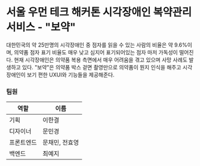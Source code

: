 # 서울 우먼 테크 해커톤 시각장애인 복약관리 서비스 - "보약"

대한민국의 약 25만명의 시각장애인 중 점자를 읽을 수 있는 사람의 비율은 약 9.6%이며, 의약품 점자 표기 비율도 매우 낮고 심지어 표기되어있는 점자 마저 가독성이 떨어진다. 
현재 시각장애인은 의약품 복용 측면에서 매우 어려움을 겪고 있으며 사망 사례도 발생하고 있다.
"보약"은 의약품 박스 겉면 촬영만으로 의약품이 뭔지 인식을 해주고 시각장애인이 보기 편한 UXUI와 기능들을 제공해준다.



### 팀원
| 역할  | 이름 |
| --- | --- |
| 기획 | 이한결|
| 디자이너  | 문민경 |
| 프론트엔드  | 문채민, 전효영 |
| 백엔드 | 최예지  |
